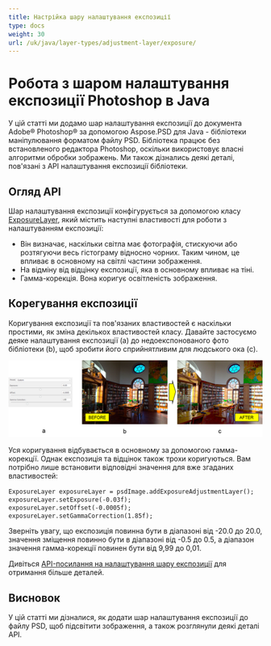```yaml
---
title: Настрійка шару налаштування експозиції
type: docs
weight: 30
url: /uk/java/layer-types/adjustment-layer/exposure/
---
```


# Робота з шаром налаштування експозиції Photoshop в Java

У цій статті ми додамо шар налаштування експозиції до документа Adobe® Photoshop® за допомогою Aspose.PSD для Java - бібліотеки маніпулювання форматом файлу PSD. Бібліотека працює без встановленого редактора Photoshop, оскільки використовує власні алгоритми обробки зображень. Ми також дізнались деякі деталі, пов'язані з API налаштування експозиції бібліотеки.

## Огляд API

Шар налаштування експозиції конфігурується за допомогою класу [ExposureLayer](https://reference.aspose.com/psd/java/com.aspose.psd.fileformats.psd.layers.adjustmentlayers/exposurelayer), який містить наступні властивості для роботи з налаштуванням експозиції:

- Він визначає, наскільки світла має фотографія, стискуючи або розтягуючи весь гістограму відносно чорних. Таким чином, це впливає в основному на світлі частини зображення.
- На відміну від відцінку експозиції, яка в основному впливає на тіні.
- Гамма-корекція. Вона коригує освітленість зображення.

## Корегування експозиції

Коригування експозиції та пов'язаних властивостей є наскільки простими, як зміна декількох властивостей класу. Давайте застосуємо деяке налаштування експозиції (a) до недоекспонованого фото бібліотеки (b), щоб зробити його сприйнятливим для людського ока (c).

![Приклад шару налаштування експозиції](exposure-adjustment-layer-figure-1.png)

Уся коригування відбувається в основному за допомогою гамма-корекції. Однак експозиція та відцінок також трохи коригуються. Вам потрібно лише встановити відповідні значення для вже згаданих властивостей:

    ExposureLayer exposureLayer = psdImage.addExposureAdjustmentLayer();
    exposureLayer.setExposure(-0.03f);
    exposureLayer.setOffset(-0.0005f);
    exposureLayer.setGammaCorrection(1.85f);

Зверніть увагу, що експозиція повинна бути в діапазоні від -20.0 до 20.0, значення зміщення повинно бути в діапазоні від -0.5 до 0.5, а діапазон значення гамма-корекції повинен бути від 9,99 до 0,01.

Дивіться [API-посилання на налаштування шару експозиції](https://reference.aspose.com/psd/java/com.aspose.psd.fileformats.psd.layers.adjustmentlayers/ExposureLayer) для отримання більше деталей.

## Висновок

У цій статті ми дізналися, як додати шар налаштування експозиції до файлу PSD, щоб підсвітити зображення, а також розглянули деякі деталі API.
